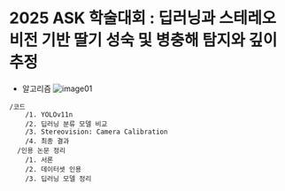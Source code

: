 # 2025 ASK 학술대회 : 딥러닝과 스테레오 비전 기반 딸기 성숙 및 병충해 탐지와 깊이 추정

- 알고리즘
  ![image01](https://github.com/user-attachments/assets/64b2fb84-58fa-4754-8977-e38ba93ed412)

<pre><code>/코드
    /1. YOLOv11n
    /2. 딥러닝 분류 모델 비교
    /3. Stereovision: Camera Calibration 
    /4. 최종 결과
  /인용 논문 정리
    /1. 서론
    /2. 데이터셋 인용
    /3. 딥러닝 모델 정리
</code></pre>
